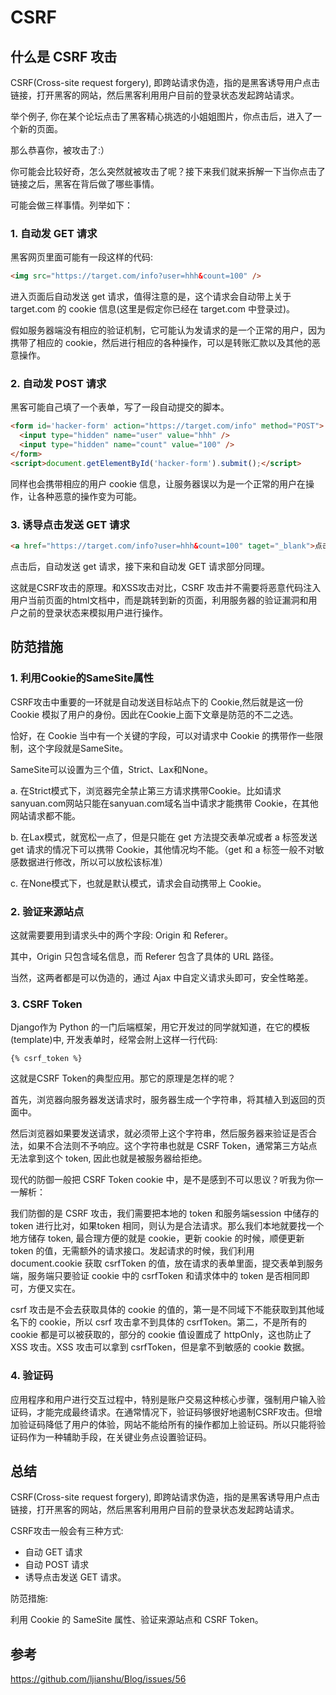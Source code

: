 # CSRF

## 什么是 CSRF 攻击

CSRF(Cross-site request forgery), 即跨站请求伪造，指的是黑客诱导用户点击链接，打开黑客的网站，然后黑客利用用户目前的登录状态发起跨站请求。

举个例子, 你在某个论坛点击了黑客精心挑选的小姐姐图片，你点击后，进入了一个新的页面。

那么恭喜你，被攻击了:）

你可能会比较好奇，怎么突然就被攻击了呢？接下来我们就来拆解一下当你点击了链接之后，黑客在背后做了哪些事情。

可能会做三样事情。列举如下：

### 1. 自动发 GET 请求

黑客网页里面可能有一段这样的代码:

```html
<img src="https://target.com/info?user=hhh&count=100" />
```

进入页面后自动发送 get 请求，值得注意的是，这个请求会自动带上关于 target.com 的 cookie 信息(这里是假定你已经在 target.com 中登录过)。

假如服务器端没有相应的验证机制，它可能认为发请求的是一个正常的用户，因为携带了相应的 cookie，然后进行相应的各种操作，可以是转账汇款以及其他的恶意操作。


### 2. 自动发 POST 请求

黑客可能自己填了一个表单，写了一段自动提交的脚本。

```html
<form id='hacker-form' action="https://target.com/info" method="POST">
  <input type="hidden" name="user" value="hhh" />
  <input type="hidden" name="count" value="100" />
</form>
<script>document.getElementById('hacker-form').submit();</script>
```

同样也会携带相应的用户 cookie 信息，让服务器误以为是一个正常的用户在操作，让各种恶意的操作变为可能。

### 3. 诱导点击发送 GET 请求

```html
<a href="https://target.com/info?user=hhh&count=100" taget="_blank">点击进入修仙世界</a>
```

点击后，自动发送 get 请求，接下来和自动发 GET 请求部分同理。

这就是CSRF攻击的原理。和XSS攻击对比，CSRF 攻击并不需要将恶意代码注入用户当前页面的html文档中，而是跳转到新的页面，利用服务器的验证漏洞和用户之前的登录状态来模拟用户进行操作。

## 防范措施

### 1. 利用Cookie的SameSite属性

CSRF攻击中重要的一环就是自动发送目标站点下的 Cookie,然后就是这一份 Cookie 模拟了用户的身份。因此在Cookie上面下文章是防范的不二之选。

恰好，在 Cookie 当中有一个关键的字段，可以对请求中 Cookie 的携带作一些限制，这个字段就是SameSite。

SameSite可以设置为三个值，Strict、Lax和None。

a. 在Strict模式下，浏览器完全禁止第三方请求携带Cookie。比如请求sanyuan.com网站只能在sanyuan.com域名当中请求才能携带 Cookie，在其他网站请求都不能。

b. 在Lax模式，就宽松一点了，但是只能在 get 方法提交表单况或者 a 标签发送 get 请求的情况下可以携带 Cookie，其他情况均不能。（get 和 a 标签一般不对敏感数据进行修改，所以可以放松该标准）

c. 在None模式下，也就是默认模式，请求会自动携带上 Cookie。


### 2. 验证来源站点

这就需要要用到请求头中的两个字段: Origin 和 Referer。

其中，Origin 只包含域名信息，而 Referer 包含了具体的 URL 路径。

当然，这两者都是可以伪造的，通过 Ajax 中自定义请求头即可，安全性略差。

### 3. CSRF Token

Django作为 Python 的一门后端框架，用它开发过的同学就知道，在它的模板(template)中, 开发表单时，经常会附上这样一行代码:

```
{% csrf_token %}
```

这就是CSRF Token的典型应用。那它的原理是怎样的呢？

首先，浏览器向服务器发送请求时，服务器生成一个字符串，将其植入到返回的页面中。

然后浏览器如果要发送请求，就必须带上这个字符串，然后服务器来验证是否合法，如果不合法则不予响应。这个字符串也就是 CSRF Token，通常第三方站点无法拿到这个 token, 因此也就是被服务器给拒绝。


现代的防御一般把 CSRF Token cookie 中，是不是感到不可以思议？听我为你一一解析：

我们防御的是 CSRF 攻击，我们需要把本地的 token 和服务端session 中储存的 token 进行比对，如果token 相同，则认为是合法请求。那么我们本地就要找一个地方储存 token, 最合理方便的就是 cookie，更新 cookie 的时候，顺便更新 token 的值，无需额外的请求接口。发起请求的时候，我们利用 document.cookie 获取 csrfToken 的值，放在请求的表单里面，提交表单到服务端，服务端只要验证 cookie 中的 csrfToken 和请求体中的 token 是否相同即可，方便又实在。

csrf 攻击是不会去获取具体的 cookie 的值的，第一是不同域下不能获取到其他域名下的 cookie，所以 csrf 攻击拿不到具体的 csrfToken。第二，不是所有的 cookie 都是可以被获取的，部分的 cookie 值设置成了 httpOnly，这也防止了 XSS 攻击。XSS 攻击可以拿到 csrfToken，但是拿不到敏感的 cookie 数据。

### 4. 验证码

应用程序和用户进行交互过程中，特别是账户交易这种核心步骤，强制用户输入验证码，才能完成最终请求。在通常情况下，验证码够很好地遏制CSRF攻击。但增加验证码降低了用户的体验，网站不能给所有的操作都加上验证码。所以只能将验证码作为一种辅助手段，在关键业务点设置验证码。

## 总结

CSRF(Cross-site request forgery), 即跨站请求伪造，指的是黑客诱导用户点击链接，打开黑客的网站，然后黑客利用用户目前的登录状态发起跨站请求。


CSRF攻击一般会有三种方式:

- 自动 GET 请求
- 自动 POST 请求
- 诱导点击发送 GET 请求。

防范措施: 

利用 Cookie 的 SameSite 属性、验证来源站点和 CSRF Token。


## 参考

https://github.com/ljianshu/Blog/issues/56